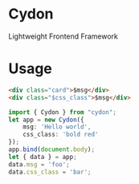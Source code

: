 # Cydon
Lightweight Frontend Framework

# Usage
```html
<div class="card">$msg</div>
<div class="$css_class">$msg</div>
```

```ts
import { Cydon } from "cydon";
let app = new Cydon({
	msg: 'Hello world',
	css_class: 'bold red'
});
app.bind(document.body);
let { data } = app;
data.msg = 'foo';
data.css_class = 'bar';
```
